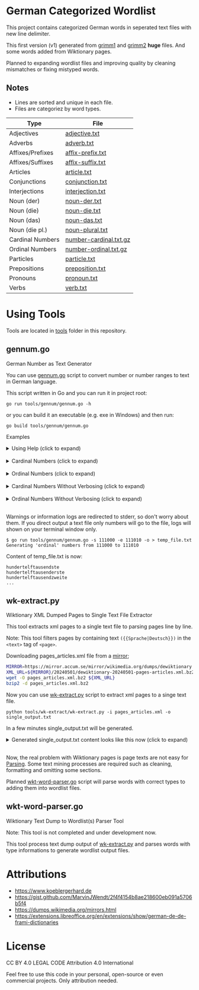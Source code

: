 # German Categorized Wordlist

This project contains categorized German words in seperated text files with new line delimiter.

This first version (v1) generated from [grimm1](https://www.koeblergerhard.de/grimm1.htm) 
and [grimm2](https://www.koeblergerhard.de/grimm2.htm) **huge** files. And some words added 
from Wiktionary pages.

Planned to expanding wordlist files and improving quality by cleaning mismatches or fixing mistyped words.


## Notes
* Lines are sorted and unique in each file.
* Files are categoriez by word types.

| Type             | File                                                |
| ---------------- | --------------------------------------------------- |
| Adjectives       | [adjective.txt](v1/adjective.txt)                   |
| Adverbs          | [adverb.txt](v1/adverb.txt)                         |
| Affixes/Prefixes | [affix-prefix.txt](v1/affix-prefix.txt)             |
| Affixes/Suffixes | [affix-suffix.txt](v1/affix-suffix.txt)             |
| Articles         | [article.txt](v1/article.txt)                       |
| Conjunctions     | [conjunction.txt](v1/conjunction.txt)               |
| Interjections    | [interjection.txt](v1/interjection.txt)             |
| Noun (der)       | [noun-der.txt](v1/noun-der.txt)                     |
| Noun (die)       | [noun-die.txt](v1/noun-die.txt)                     |
| Noun (das)       | [noun-das.txt](v1/noun-das.txt)                     |
| Noun (die pl.)   | [noun-plural.txt](v1/noun-plural.txt)               |
| Cardinal Numbers | [number-cardinal.txt.gz](v1/number-cardinal.txt.gz) |
| Ordinal Numbers  | [number-ordinal.txt.gz](v1/number-ordinal.txt.gz)   |
| Particles        | [particle.txt](v1/particle.txt)                     |
| Prepositions     | [preposition.txt](v1/preposition.txt)               |
| Pronouns         | [pronoun.txt](v1/pronoun.txt)                       |
| Verbs            | [verb.txt](v1/verb.txt)                             |


# Using Tools
Tools are located in [tools](tools/) folder in this repository.

## gennum.go
German Number as Text Generator

You can use [gennum.go](tools/gennum/gennum.go) script to convert number or
number ranges to text in German language.

This script written in Go and you can run it in project root:
```
go run tools/gennum/gennum.go -h
```

or you can build it an executable (e.g. exe in Windows) and then run:
```
go build tools/gennum/gennum.go
```

Examples

<details>
<summary>Using Help (click to expand)</summary>

```
$ go run tools/gennum/gennum.go -h                          
Usage:
  -d    print number also in digits at the beginning of the line
  -e int
        count until value
  -ein
        verbose ein in einhundert, eintausend etc.
  -h    show usage help
  -o    print ordinal numbers instad of cardinals
  -p    use parentheses in (ein)hundert, tausend(und)zwei etc.
  -s int
        start number from
  -und
        verbose und in hundertundeins, tausendundzwei etc.
```
</details>

<br/>

<details>
<summary>Cardinal Numbers (click to expand)</summary>

```
$ go run tools/gennum/gennum.go -s 1000 -e 1010 -ein -und -p -d
Verbose on: (ein), (und)
Generating 'cardinal' numbers from 1000 to 1010
1000 = (ein)tausend
1001 = (ein)tausend(und)eins
1002 = (ein)tausend(und)zwei
1003 = (ein)tausend(und)drei
1004 = (ein)tausend(und)vier
1005 = (ein)tausend(und)fünf
1006 = (ein)tausend(und)sechs
1007 = (ein)tausend(und)sieben
1008 = (ein)tausend(und)acht
1009 = (ein)tausend(und)neun
1010 = (ein)tausend(und)zehn
```
</details>

<br/>

<details>
<summary>Ordinal Numbers (click to expand)</summary>

```
$ go run tools/gennum/gennum.go -s 1000 -e 1010 -ein -und -p -d -o
Verbose on: (ein), (und)
Generating 'ordinal' numbers from 1000 to 1010
1000 = (ein)tausendste
1001 = (ein)tausend(und)erste
1002 = (ein)tausend(und)zweite
1003 = (ein)tausend(und)dritte
1004 = (ein)tausend(und)vierte
1005 = (ein)tausend(und)fünfte
1006 = (ein)tausend(und)sechste
1007 = (ein)tausend(und)siebte
1008 = (ein)tausend(und)achte
1009 = (ein)tausend(und)neunte
1010 = (ein)tausend(und)zehnte
```
</details>

<br/>

<details>
<summary>Cardinal Numbers Without Verbosing (click to expand)</summary>

```
$ go run tools/gennum/gennum.go -s 111000 -e 111010
Generating 'cardinal' numbers from 111000 to 111010
hundertelftausend
hundertelftausendeins
hundertelftausendzwei
hundertelftausenddrei
hundertelftausendvier
hundertelftausendfünf
hundertelftausendsechs
hundertelftausendsieben
hundertelftausendacht
hundertelftausendneun
hundertelftausendzehn
```
</details>

<br/>

<details>
<summary>Ordinal Numbers Without Verbosing (click to expand)</summary>

```
$ go run tools/gennum/gennum.go -s 111000 -e 111010 -o
Generating 'ordinal' numbers from 111000 to 111010
hundertelftausendste
hundertelftausenderste
hundertelftausendzweite
hundertelftausenddritte
hundertelftausendvierte
hundertelftausendfünfte
hundertelftausendsechste
hundertelftausendsiebte
hundertelftausendachte
hundertelftausendneunte
hundertelftausendzehnte
```
</details>

<br/>

Warnings or information logs are redirected to stderr, so don't worry 
about them.  If you direct output a text file only numbers will go to 
the file, logs will shown on your terminal window only.

```
$ go run tools/gennum/gennum.go -s 111000 -e 111010 -o > temp_file.txt
Generating 'ordinal' numbers from 111000 to 111010
```

Content of temp_file.txt is now:
```
hundertelftausendste
hundertelftausenderste
hundertelftausendzweite
...
```

## wk-extract.py
Wiktionary XML Dumped Pages to Single Text File Extractor

This tool extracts xml pages to a single text file to parsing pages line by line.

Note: This tool filters pages by containing text `({{Sprache|Deutsch}})` 
in the `<text>` tag of `<page>`.

Downloading pages_articles.xml file from a [mirror](https://dumps.wikimedia.org/mirrors.html);

```bash
MIRROR=https://mirror.accum.se/mirror/wikimedia.org/dumps/dewiktionary
XML_URL=${MIRROR}/20240501/dewiktionary-20240501-pages-articles.xml.bz2
wget -O pages_articles.xml.bz2 ${XML_URL}
bzip2 -d pages_articles.xml.bz2
```

Now you can use [wk-extract.py](tools/wk-extract/wk-extract.py) script to extract xml pages to a singe text file.

```
python tools/wk-extract/wk-extract.py -i pages_articles.xml -o single_output.txt
```

In a few minutes single_output.txt will be generated.

<details>
<summary>Generated single_output.txt content looks like this now (click to expand)</summary>

```
/*---------- title: Hallo, id: 555, parent_id: 9730726 ----------*/

{{Siehe auch|[[hallo]], [[halló]]}}
== Hallo ({{Sprache|Deutsch}}) ==
=== {{Wortart|Substantiv|Deutsch}}, {{n}} ===

{{Deutsch Substantiv Übersicht
|Genus=n
|Nominativ Singular=Hallo
|Nominativ Plural=Hallos
|Genitiv Singular=Hallos
|Genitiv Plural=Hallos
(... there are more lines after this line)

{{Referenzen}}
:[1] {{Ref-Duden}}
:[1] {{Ref-DWDS}}
:[1] {{Ref-UniLeipzig}}

{{Quellen}}

{{Ähnlichkeiten 1|[[Hall]], [[halle]], [[Halle]], [[Halo]], [[Holle]]|Anagramme=[[holla]]}}

/*---------- title: Subfamilia, id: 674, parent_id: 9304491 ----------*/

== Subfamilia ({{Sprache|Deutsch}}) ==
=== {{Wortart|Substantiv|Deutsch}}, {{f}} ===

(... there are too many lines after this line)
```
</details>

<br/>

Now, the real problem with Wiktionary pages is page texts are not easy for
[Parsing](https://en.wiktionary.org/wiki/Wiktionary:Parsing). Some text mining 
processes are required such as cleaning, formatting and omitting some sections.

Planned [wkt-word-parser.go](tools/wkt-wordparser/wkt-word-parser.go) script will
parse words with correct types to adding them into wordlist files.

## wkt-word-parser.go
Wiktionary Text Dump to Wordlist(s) Parser Tool

Note: This tool is not completed and under development now.

This tool process text dump output of [wk-extract.py](tools/wk-extract/wk-extract.py) 
and parses words with type informations to generate wordlist output files. 


# Attributions
* https://www.koeblergerhard.de
* https://gist.github.com/MarvinJWendt/2f4f4154b8ae218600eb091a5706b5f4
* https://dumps.wikimedia.org/mirrors.html
* https://extensions.libreoffice.org/en/extensions/show/german-de-de-frami-dictionaries


# License
CC BY 4.0 LEGAL CODE
Attribution 4.0 International

Feel free to use this code in your personal, open-source or even 
commercial projects. Only attribution needed.